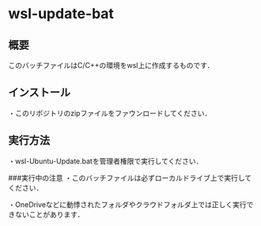 # wsl-update-bat
## 概要
このバッチファイルはC/C++の環境をwsl上に作成するものです．


## インストール

・このリポジトリのzipファイルをファウンロードしてください．

## 実行方法

・wsl-Ubuntu-Update.batを管理者権限で実行してください．

###実行中の注意
・このバッチファイルは必ずローカルドライブ上で実行してください．

・OneDriveなどに動悸されたフォルダやクラウドフォルダ上では正しく実行できないことがあります．
